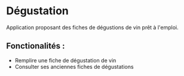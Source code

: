 # Dégustation
Application proposant des fiches de dégustions de vin prêt à l'emploi.

## Fonctionalités :
  - Remplire une fiche de dégustation de vin
  - Consulter ses anciennes fiches de dégustations
